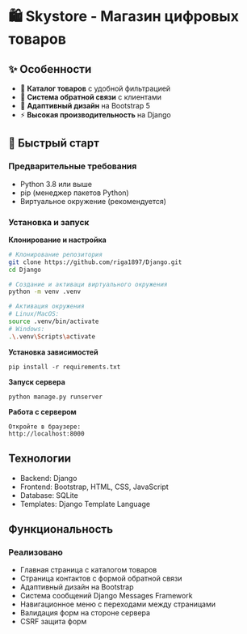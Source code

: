 # 🛍️ Skystore - Магазин цифровых товаров

## ✨ Особенности

- 🛒 **Каталог товаров** с удобной фильтрацией
- 📧 **Система обратной связи** с клиентами
- 🎨 **Адаптивный дизайн** на Bootstrap 5
- ⚡ **Высокая производительность** на Django

## 🚀 Быстрый старт

### Предварительные требования

- Python 3.8 или выше
- pip (менеджер пакетов Python)
- Виртуальное окружение (рекомендуется)

### Установка и запуск

**Клонирование и настройка**
```bash
# Клонирование репозитория
git clone https://github.com/riga1897/Django.git
cd Django

# Создание и активаци виртуального окружения
python -m venv .venv

# Активация окружения
# Linux/MacOS:
source .venv/bin/activate
# Windows:
.\.venv\Scripts\activate
```
**Установка зависимостей**
```
pip install -r requirements.txt
```

**Запуск сервера**
```
python manage.py runserver
```

**Работа с сервером**
```
Откройте в браузере:
http://localhost:8000
```

## Технологии

- Backend: Django
- Frontend: Bootstrap, HTML, CSS, JavaScript
- Database: SQLite
- Templates: Django Template Language

## Функциональность

### Реализовано
- Главная страница с каталогом товаров
- Страница контактов с формой обратной связи
- Адаптивный дизайн на Bootstrap
- Система сообщений Django Messages Framework
- Навигационное меню с переходами между страницами
- Валидация форм на стороне сервера
- CSRF защита форм



